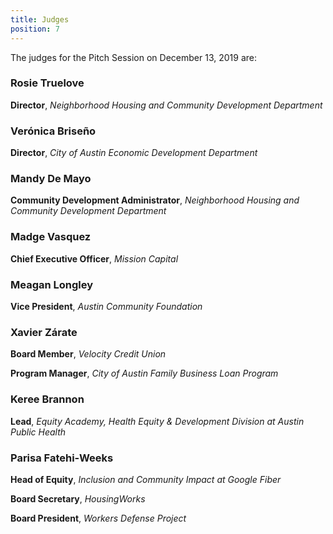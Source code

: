 ```yaml
---
title: Judges 
position: 7
---
```


The judges for the Pitch Session on December 13, 2019 are: 

### Rosie Truelove
**Director**, *Neighborhood Housing and Community Development Department*


### Verónica Briseño 
**Director**, *City of Austin Economic Development Department*


### Mandy De Mayo 
**Community Development Administrator**, *Neighborhood Housing and Community Development Department*


### Madge Vasquez  
**Chief Executive Officer**, *Mission Capital*


### Meagan Longley
**Vice President**, *Austin Community Foundation*


### Xavier Zárate
**Board Member**, *Velocity Credit Union*

**Program Manager**, *City of Austin Family Business Loan Program*


### Keree Brannon
**Lead**, *Equity Academy, Health Equity & Development Division at Austin Public Health*


### Parisa Fatehi-Weeks
**Head of Equity**, *Inclusion and Community Impact at Google Fiber*

**Board Secretary**, *HousingWorks*

**Board President**, *Workers Defense Project*
